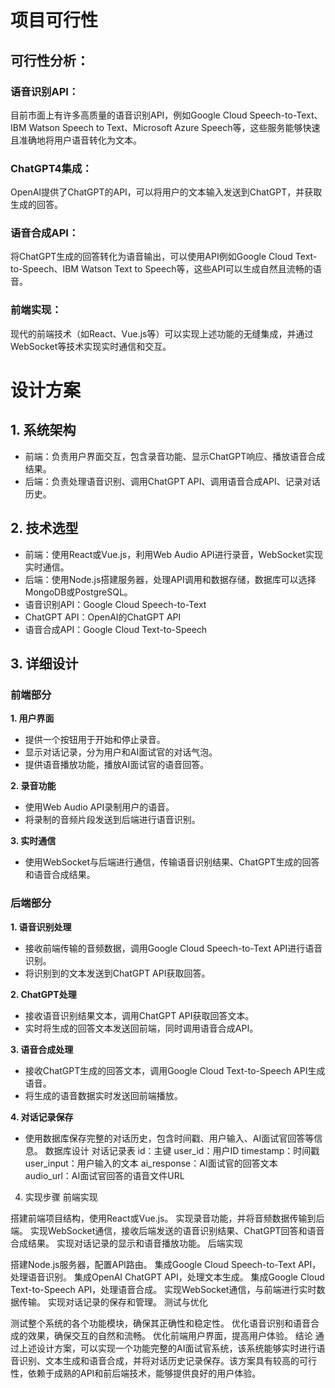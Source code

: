 # 项目可行性
## 可行性分析：

### 语音识别API：
目前市面上有许多高质量的语音识别API，例如Google Cloud Speech-to-Text、IBM Watson Speech to Text、Microsoft Azure Speech等，这些服务能够快速且准确地将用户语音转化为文本。

### ChatGPT4集成：
OpenAI提供了ChatGPT的API，可以将用户的文本输入发送到ChatGPT，并获取生成的回答。

### 语音合成API：
将ChatGPT生成的回答转化为语音输出，可以使用API例如Google Cloud Text-to-Speech、IBM Watson Text to Speech等，这些API可以生成自然且流畅的语音。

### 前端实现：
现代的前端技术（如React、Vue.js等）可以实现上述功能的无缝集成，并通过WebSocket等技术实现实时通信和交互。

# 设计方案
## **1. 系统架构**
- 前端：负责用户界面交互，包含录音功能、显示ChatGPT响应、播放语音合成结果。
- 后端：负责处理语音识别、调用ChatGPT API、调用语音合成API、记录对话历史。

## **2. 技术选型**
- 前端：使用React或Vue.js，利用Web Audio API进行录音，WebSocket实现实时通信。
- 后端：使用Node.js搭建服务器，处理API调用和数据存储，数据库可以选择MongoDB或PostgreSQL。
- 语音识别API：Google Cloud Speech-to-Text
- ChatGPT API：OpenAI的ChatGPT API
- 语音合成API：Google Cloud Text-to-Speech

## **3. 详细设计**
### **前端部分**
**1. 用户界面**

- 提供一个按钮用于开始和停止录音。
- 显示对话记录，分为用户和AI面试官的对话气泡。
- 提供语音播放功能，播放AI面试官的语音回答。

**2. 录音功能**

- 使用Web Audio API录制用户的语音。
- 将录制的音频片段发送到后端进行语音识别。

**3. 实时通信**

- 使用WebSocket与后端进行通信，传输语音识别结果、ChatGPT生成的回答和语音合成结果。

### **后端部分**
**1. 语音识别处理**

- 接收前端传输的音频数据，调用Google Cloud Speech-to-Text API进行语音识别。
- 将识别到的文本发送到ChatGPT API获取回答。

**2. ChatGPT处理**

- 接收语音识别结果文本，调用ChatGPT API获取回答文本。
- 实时将生成的回答文本发送回前端，同时调用语音合成API。

**3. 语音合成处理**

- 接收ChatGPT生成的回答文本，调用Google Cloud Text-to-Speech API生成语音。
- 将生成的语音数据实时发送回前端播放。

**4. 对话记录保存**

- 使用数据库保存完整的对话历史，包含时间戳、用户输入、AI面试官回答等信息。
数据库设计
对话记录表
id：主键
user_id：用户ID
timestamp：时间戳
user_input：用户输入的文本
ai_response：AI面试官的回答文本
audio_url：AI面试官回答的语音文件URL
4. 实现步骤
前端实现

搭建前端项目结构，使用React或Vue.js。
实现录音功能，并将音频数据传输到后端。
实现WebSocket通信，接收后端发送的语音识别结果、ChatGPT回答和语音合成结果。
实现对话记录的显示和语音播放功能。
后端实现

搭建Node.js服务器，配置API路由。
集成Google Cloud Speech-to-Text API，处理语音识别。
集成OpenAI ChatGPT API，处理文本生成。
集成Google Cloud Text-to-Speech API，处理语音合成。
实现WebSocket通信，与前端进行实时数据传输。
实现对话记录的保存和管理。
测试与优化

测试整个系统的各个功能模块，确保其正确性和稳定性。
优化语音识别和语音合成的效果，确保交互的自然和流畅。
优化前端用户界面，提高用户体验。
结论
通过上述设计方案，可以实现一个功能完整的AI面试官系统，该系统能够实时进行语音识别、文本生成和语音合成，并将对话历史记录保存。该方案具有较高的可行性，依赖于成熟的API和前后端技术，能够提供良好的用户体验。



<!--stackedit_data:
eyJoaXN0b3J5IjpbLTc1NjgwMzc2MV19
-->